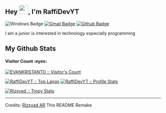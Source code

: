 ## Hey <img src="https://github.com/TheDudeThatCode/TheDudeThatCode/blob/master/Assets/Hi.gif" width="29px">, I'm RaffiDevYT
![Windows Badge](https://img.shields.io/badge/windows-linux-blue?&logo=windows)
[![Gmail Badge](https://img.shields.io/badge/-evandev@evankristantodev.my.id-c14438?style=flat&logo=Gmail&logoColor=white&link=mailto:evandev@evankristantodev.my.id)](mailto:evandev@evankristantodev.my.id) 
[![Github Badge](https://img.shields.io/badge/-EVAN-grey?style=flat&logo=github&logoColor=white&link=https://github.com/RaffiDevYT/)](https://www.github.com/evankristanto/)

<p align='left'>I am a junior is interested in technology especially programming</p>

<h2>My Github Stats</h2>

<h4>Visitor Count :eyes:</h4>
<p>
    <a href="https://github.com/EVANKRISTANTO">
        <img src="https://profile-counter.glitch.me/%7BEVANKRISTANTO%7D/count.svg" alt="EVANKRISTANTO :: Visitor's Count" />
    </a>
</p>

<p>
    <a href="https://github.com/EVANKRISTANTO"><img src="https://github-readme-stats.vercel.app/api/top-langs/?username=Rizsyad&theme=tokyonight&layout=compact&hide_border=true&bg_color=282A36&icon_color=686868&title_color=57c7ff&text_color=9aedfe" alt="RaffiDevYT :: Top Langs" /></a>
    <a href="https://github.com/EVANKRISTANTO"><img src="https://github-readme-stats.vercel.app/api?username=EVANKRISTANTO&show_icons=true&include_all_commits=true&hide_border=true&bg_color=282A36&icon_color=686868&title_color=57c7ff&text_color=9aedfe&custom_title=My+Github+Stats" alt="RaffiDevYT :: Profile Stats" /></a>
</p>

<p>
    <a href="https://github.com/EVANKRISTANTO">
        <img src="https://github-profile-trophy.vercel.app/?username=Rizsyad&theme=dracula&rank=S,AAA,AA,B,C,A&margin-w=10" alt="Rizsyad :: Tropy Stats" />
    </a>
</p>

-----
Credits: [Rizsyad AR](https://github.com/Rizsyad)
This README Remake 
